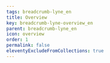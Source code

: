 ```yaml
---
tags: breadcrumb-lyne_en
title: Overview
key: breadcrumb-lyne-overview_en
parent: breadcrumb-lyne_en
icon: overview
order: 1
permalink: false
eleventyExcludeFromCollections: true
---
```


